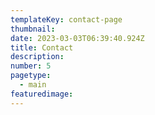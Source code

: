 ```yaml
---
templateKey: contact-page
thumbnail: 
date: 2023-03-03T06:39:40.924Z
title: Contact
description: 
number: 5
pagetype:
  - main
featuredimage:
---
```

